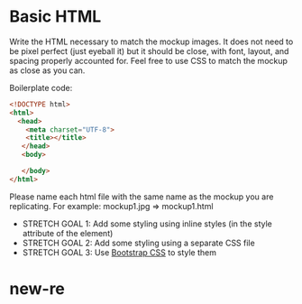 # Basic HTML

Write the HTML necessary to match the mockup images. It does not need to be pixel perfect (just eyeball it) but it should be close, with font, layout, and spacing properly accounted for.  Feel free to use CSS to match the mockup as close as you can.

Boilerplate code:

```html
<!DOCTYPE html>
<html>
  <head>
    <meta charset="UTF-8">
    <title></title>
   </head>
   <body>

   </body>
</html>
```

Please name each html file with the same name as the mockup you are replicating. For example: mockup1.jpg => mockup1.html

- STRETCH GOAL 1: Add some styling using inline styles (in the style attribute of the element)
- STRETCH GOAL 2: Add some styling using a separate CSS file
- STRETCH GOAL 3: Use [Bootstrap CSS](https://getbootstrap.com/) to style them
# new-re
